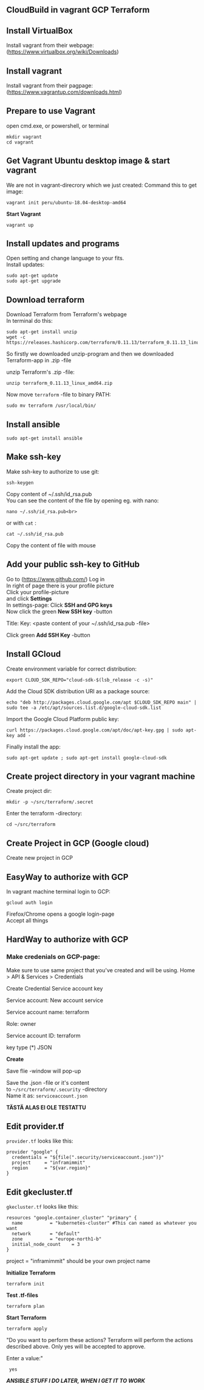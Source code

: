 
## CloudBuild in vagrant GCP Terraform

## Install VirtualBox

Install vagrant from their webpage:
(https://www.virtualbox.org/wiki/Downloads)

## Install vagrant

Install vagrant from their pagpage:
(https://www.vagrantup.com/downloads.html)


## Prepare to use Vagrant

open cmd.exe, or powershell, or terminal

```
mkdir vagrant
cd vagrant
```

## Get Vagrant Ubuntu desktop image & start vagrant

We are not in vagrant-direcrory which we just created:
Command this to get image:

```
vagrant init peru/ubuntu-18.04-desktop-amd64
```
**Start Vagrant**

```
vagrant up
```

## Install updates and programs

Open setting and change language to your fits.<br>
Install updates: <br>
```
sudo apt-get update
sudo apt-get upgrade
```
## Download terraform

Download Terraform from Terraform's webpage <br>
In terminal do this: <br>
```
sudo apt-get install unzip
wget -c https://releases.hashicorp.com/terraform/0.11.13/terraform_0.11.13_linux_amd64.zip
```

So firstly we downloaded unzip-program and then we downloaded Terraform-app in .zip -file

unzip Terraform's .zip -file: <br>
```
unzip terraform_0.11.13_linux_amd64.zip
```

Now move ```terraform``` -file to binary PATH:<br>
```
sudo mv terraform /usr/local/bin/
```

## Install ansible

```
sudo apt-get install ansible
```

## Make ssh-key

Make ssh-key to authorize to use git:

```
ssh-keygen
```

Copy content of ~/.ssh/id_rsa.pub <br>
You can see the content of the file by opening eg. with nano: <br>
```
nano ~/.ssh/id_rsa.pub<br>
``` 
or with ```cat``` : <br>
```
cat ~/.ssh/id_rsa.pub
```

Copy the content of file with mouse

## Add your public ssh-key to GitHub

Go to (https://www.github.com/)
Log in <br>
In right of page there is your profile picture<br>
Click your profile-picture<br>
and click **Settings** <br>
In settings-page:
Click **SSH and GPG keys** <br>
Now click the green **New SSH key** -button <br>

Title:
    <enter name of your computer here>
Key:
    <paste content of your ~/.ssh/id_rsa.pub -file>

Click green **Add SSH Key** -button


## Install GCloud


Create environment variable for correct distribution: <br>
```
export CLOUD_SDK_REPO="cloud-sdk-$(lsb_release -c -s)"
```

Add the Cloud SDK distribution URI as a package source: <br>
```
echo "deb http://packages.cloud.google.com/apt $CLOUD_SDK_REPO main" | sudo tee -a /etc/apt/sources.list.d/google-cloud-sdk.list
```

Import the Google Cloud Platform public key: <br>
```
curl https://packages.cloud.google.com/apt/doc/apt-key.gpg | sudo apt-key add -

```
Finally install the app: <br>
```
sudo apt-get update ; sudo apt-get install google-cloud-sdk
```
## Create project directory in your vagrant machine

Create project dir: <br>
```
mkdir -p ~/src/terraform/.secret
```
Enter the terraform -directory: <br>
```
cd ~/src/terraform
```

## Create Project in GCP (Google cloud)

Create new project in GCP


## EasyWay to authorize with GCP

In vagrant machine terminal
login to GCP:

```
gcloud auth login
```
Firefox/Chrome opens a google login-page<br>
Accept all things

## HardWay to authorize with GCP

### Make credenials on GCP-page:

Make sure to use same project that you've created and will be using.
Home > API & Services > Credentials

Create Credential
Service account key

Service account:
    New account service

Service account name:
    terraform

Role:
    owner

Service account ID:
    terraform

key type
(*) JSON

**Create**

Save flie -window will pop-up

Save the .json -file or it's content <br>
to ``` ~/src/terraform/.security ``` -directory <br>
Name it as: ```serviceaccount.json```

**TÄSTÄ ALAS EI OLE TESTATTU**
## Edit provider.tf

```provider.tf``` looks like this:

```
provider "google" {
  credentials = "${file(".security/serviceaccount.json")}"
  project     = "inframimmit"
  region      = "${var.region}"
}
```

## Edit gkecluster.tf

```gkecluster.tf``` looks like this:

```
resources "google.container_cluster" "primary" {
  name			= "kubernetes-cluster" #This can named as whatever you want
  network		= "default"
  zone			= "europe-north1-b"
  initial_node_count	= 3
}
```

project = "inframimmit" should be your own project name

**Initialize Terraform**

```
terraform init
```

**Test .tf-files**

```
terraform plan
```

**Start Terraform**

```
terraform apply
```

"Do you want to perform these actions?
  Terraform will perform the actions described above.
  Only yes will be accepted to approve.

  Enter a value:"

``` yes```


***ANSIBLE STUFF I DO LATER, WHEN I GET IT TO WORK***

